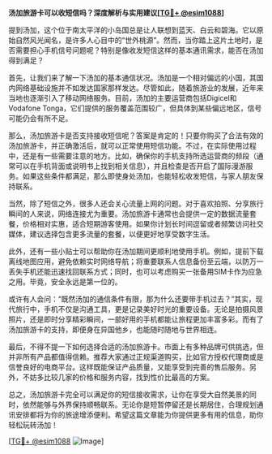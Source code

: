**汤加旅游卡可以收短信吗？深度解析与实用建议[[TG💪+ @esim1088](https://t.me/s/esim1088)]**

提到汤加，这个位于南太平洋的小岛国总是让人联想到蓝天、白云和碧海。它以原始自然风光闻名，是许多人心目中的“世外桃源”。然而，当你踏上这片土地时，是否需要担心手机信号问题呢？特别是像收发短信这样的基本通讯需求，能否在汤加得到满足？

首先，让我们来了解一下汤加的基本通信状况。汤加是一个相对偏远的小国，其国内网络基础设施并不如发达国家那样发达。尽管如此，随着旅游业的发展，近年来当地也逐渐引入了移动网络服务。目前，汤加的主要运营商包括Digicel和Vodafone Tonga，它们提供的服务覆盖范围较广，但具体到某些偏远地区，信号可能仍会有所不足。

那么，汤加旅游卡是否支持接收短信呢？答案是肯定的！只要你购买了合法有效的汤加旅游卡，并正确激活后，就可以正常使用短信功能。不过，在实际使用过程中，还是有一些需要注意的地方。比如，确保你的手机支持所选运营商的频段（通常可以在手机背面或说明书上找到相关信息），并且检查是否开启了国际漫游服务。如果这些条件都满足，那么即使身处汤加，也能轻松收发短信，与家人朋友保持联系。

当然，除了短信之外，很多人还会关心流量上网的问题。对于喜欢拍照、分享旅行瞬间的人来说，网络连接尤为重要。汤加旅游卡通常也会提供一定的数据流量套餐，价格相对实惠，适合短期游客使用。如果你计划长时间逗留或者频繁访问社交媒体，建议选择包含更多流量的套餐，以便更好地享受数字生活。

此外，还有一些小贴士可以帮助你在汤加期间更顺利地使用手机。例如，提前下载离线地图应用，避免依赖实时网络导航；将重要联系人信息备份至云端，以防万一丢失手机还能迅速找回联系方式；同时，也可以考虑购买一张备用SIM卡作为应急之用。毕竟，安全永远是第一位的。

或许有人会问：“既然汤加的通信条件有限，那为什么还要带手机过去？”其实，现代旅行中，手机不仅是沟通工具，更是记录美好时光的重要设备。无论是拍摄风景照片，还是即时分享精彩瞬间，一部好用的手机都能让旅程更加丰富多彩。而有了汤加旅游卡的支持，即便身在异国他乡，也能随时随地与世界相连。

最后，不得不提一下如何选择合适的汤加旅游卡。市面上有多种品牌可供挑选，但并非所有产品都值得信赖。推荐大家通过正规渠道购买，比如官方授权代理商或是信誉良好的电商平台。这样既能保证产品质量，又能享受到完善的售后服务。另外，不妨多比较几家的价格和服务内容，找到性价比最高的方案。

总之，汤加旅游卡完全可以满足你的短信接收需求，让你在享受大自然美景的同时，依然能够与外界保持顺畅联系。无论你是短暂停留还是长期居住，合理规划通讯安排都将为你的旅途增添便利。希望这篇文章能为你提供更多有用的信息，助你轻松玩转汤加！

[[TG💪+ @esim1088](https://t.me/s/esim1088) ![Image](https://i.postimg.cc/4NQfJmqS/Snipaste-2025-05-13-00-14-12.png)]